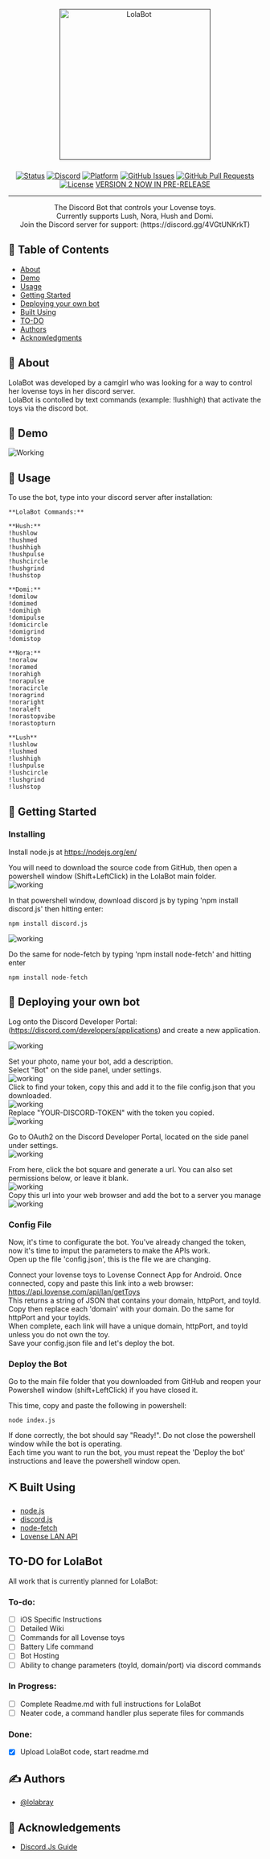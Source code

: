 <p align="center">
  <a href="" rel="noopener">
 <img width=300px height=300px src="https://imgur.com/zLVEWVU.png" alt="LolaBot"></a>
</p>

<h3 align="center"></h3>

<div align="center">

  [![Status](https://img.shields.io/badge/status-active-success?style=for-the-badge&logo=appveyor)](https://github.com/lolabray/lolabot)
  [![Discord](https://img.shields.io/discord/813192428256231425?style=for-the-badge)](https://discord.gg/4VGtUNKrkT)
  [![Platform](https://img.shields.io/badge/Platform-Discord-blueviolet?style=for-the-badge&logo=appveyor)](https://github.com/search?q=discord)
  [![GitHub Issues](https://img.shields.io/github/issues/lolabray/lolabot?style=for-the-badge)](https://github.com/lolabray/lolabot/issues)
  [![GitHub Pull Requests](https://img.shields.io/github/issues-pr/lolabray/lolabot?style=for-the-badge)](https://github.com/lolabray/lolabot/pulls)
  [![License](https://img.shields.io/github/license/lolabray/lolabot?style=for-the-badge)](/LICENSE)
[VERSION 2 NOW IN PRE-RELEASE](https://github.com/lolabray/lolabot/tree/LolaBot2.0)
</div>

---

<p align="center"> The Discord Bot that controls your Lovense toys.
    <br> Currently supports Lush, Nora, Hush and Domi.<br>
    Join the Discord server for support: (https://discord.gg/4VGtUNKrkT) <br> </p>
    
    

## 📝 Table of Contents
+ [About](#about)
+ [Demo](#demo)
+ [Usage](#usage)
+ [Getting Started](#getting_started)
+ [Deploying your own bot](#deployment)
+ [Built Using](#built_using)
+ [TO-DO](https://github.com/lolabray/lolabot/blob/main/todo.md)
+ [Authors](#authors)
+ [Acknowledgments](#acknowledgement)

## 🧐 About <a name = "about"></a>
LolaBot was developed by a camgirl who was looking for a way to control her lovense toys in her discord server. 
<br>LolaBot is contolled by text commands (example: !lushhigh) that activate the toys via the discord bot. 

## 🎥 Demo <a name = "demo"></a>
![Working](https://imgur.com/DfSrJgF.gif)

## 🎈 Usage <a name = "usage"></a>

To use the bot, type into your discord server after installation:
```
**LolaBot Commands:**

**Hush:**
!hushlow 
!hushmed 
!hushhigh 
!hushpulse 
!hushcircle 
!hushgrind
!hushstop

**Domi:**
!domilow 
!domimed 
!domihigh 
!domipulse 
!domicircle 
!domigrind
!domistop

**Nora:**
!noralow 
!noramed 
!norahigh 
!norapulse 
!noracircle 
!noragrind 
!noraright
!noraleft
!norastopvibe
!norastopturn

**Lush**
!lushlow
!lushmed
!lushhigh
!lushpulse
!lushcircle
!lushgrind
!lushstop
```

## 🏁 Getting Started <a name = "getting_started"></a>
### Installing <a name = "installing"></a>

Install node.js at https://nodejs.org/en/

You will need to download the source code from GitHub, then open a powershell window (Shift+LeftClick) in the LolaBot main folder.
<br>
![working](https://imgur.com/pDFbcrt.gif)
<br>

In that powershell window, download discord js by typing 'npm install discord.js' then hitting enter:<br>

```
npm install discord.js

```
![working](https://imgur.com/IeITBJ0.gif)<br>

Do the same for node-fetch by typing 'npm install node-fetch' and hitting enter<br>

```
npm install node-fetch

```

## 🚀 Deploying your own bot <a name = "deployment"></a>
Log onto the Discord Developer Portal: (https://discord.com/developers/applications) and create a new application.<br>

![working](https://imgur.com/JS4TdZK.png)<br>

Set your photo, name your bot, add a description.<br> 
Select "Bot" on the side panel, under settings.<br>
![working](https://imgur.com/Etzf6RF.png)<br>
Click to find your token, copy this and add it to the file config.json that you downloaded.<br> 
![working](https://imgur.com/n0drNJW.png)<br>
Replace "YOUR-DISCORD-TOKEN" with the token you copied.<br>
![working](https://imgur.com/br2RKT8.png)<br>

Go to OAuth2 on the Discord Developer Portal, located on the side panel under settings.<br>
![working](https://imgur.com/pE3KbZv.png)<br>

From here, click the bot square and generate a url. You can also set permissions below, or leave it blank.<br>
![working](https://imgur.com/KAIBhsi.png)<br>
Copy this url into your web browser and add the bot to a server you manage<br>
![working](https://imgur.com/GA84dnX.png)<br>

### Config File

Now, it's time to configurate the bot. You've already changed the token, now it's time to imput the parameters to make the APIs work.<br>
Open up the file 'config.json', this is the file we are changing.<br>

Connect your lovense toys to Lovense Connect App for Android. Once connected, copy and paste this link into a web browser: https://api.lovense.com/api/lan/getToys <br>
This returns a string of JSON that contains your domain, httpPort, and toyId. Copy then replace each 'domain' with your domain. Do the same for httpPort and your toyIds. <br>
When complete, each link will have a unique domain, httpPort, and toyId unless you do not own the toy. <br>
Save your config.json file and let's deploy the bot. <br>

### Deploy the Bot

Go to the main file folder that you downloaded from GitHub and reopen your Powershell window (shift+LeftClick) if you have closed it. 

This time, copy and paste the following in powershell:

```
node index.js
```

If done correctly, the bot should say "Ready!". Do not close the powershell window while the bot is operating.<br>
Each time you want to run the bot, you must repeat the 'Deploy the bot' instructions and leave the powershell window open.<br>

## ⛏️ Built Using <a name = "built_using"></a>
+ [node.js](https://praw.readthedocs.io/en/latest/)
+ [discord.js](https://www.heroku.com/)
+ [node-fetch](https://www.https://github.com/node-fetch/node-fetch)
+ [Lovense LAN API](https://www.lovense.com/sextoys/developer)

## TO-DO for LolaBot

All work that is currently planned for LolaBot:

### To-do:

- [ ] iOS Specific Instructions
- [ ] Detailed Wiki
- [ ] Commands for all Lovense toys
- [ ] Battery Life command
- [ ] Bot Hosting
- [ ] Ability to change parameters (toyId, domain/port) via discord commands

### In Progress:

- [ ] Complete Readme.md with full instructions for LolaBot
- [ ] Neater code, a command handler plus seperate files for commands

### Done:

- [x] Upload LolaBot code, start readme.md 

## ✍️ Authors <a name = "authors"></a>
+ [@lolabray](https://github.com/lolabray)

## 🎉 Acknowledgements <a name = "acknowledgement"></a>
+ [Discord.Js Guide](https://discordjs.guide/)
